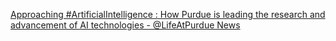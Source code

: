 [Approaching #ArtificialIntelligence : How Purdue is leading the research and advancement of AI technologies - @LifeAtPurdue News](https://qi.tc/qi/113396)